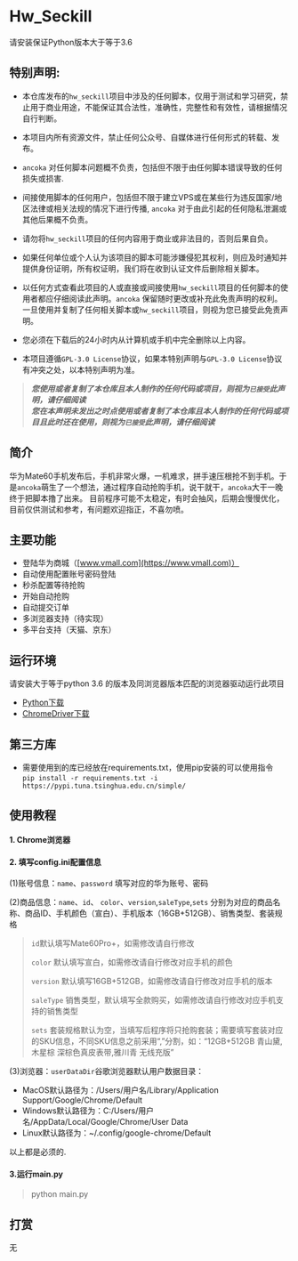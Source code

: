 # Hw_Seckill
请安装保证Python版本大于等于3.6

## 特别声明:

* 本仓库发布的`hw_seckill`项目中涉及的任何脚本，仅用于测试和学习研究，禁止用于商业用途，不能保证其合法性，准确性，完整性和有效性，请根据情况自行判断。

* 本项目内所有资源文件，禁止任何公众号、自媒体进行任何形式的转载、发布。

* `ancoka` 对任何脚本问题概不负责，包括但不限于由任何脚本错误导致的任何损失或损害.

* 间接使用脚本的任何用户，包括但不限于建立VPS或在某些行为违反国家/地区法律或相关法规的情况下进行传播, `ancoka` 对于由此引起的任何隐私泄漏或其他后果概不负责。

* 请勿将`hw_seckill`项目的任何内容用于商业或非法目的，否则后果自负。

* 如果任何单位或个人认为该项目的脚本可能涉嫌侵犯其权利，则应及时通知并提供身份证明，所有权证明，我们将在收到认证文件后删除相关脚本。

* 以任何方式查看此项目的人或直接或间接使用`hw_seckill`项目的任何脚本的使用者都应仔细阅读此声明。`ancoka` 保留随时更改或补充此免责声明的权利。一旦使用并复制了任何相关脚本或`hw_seckill`项目，则视为您已接受此免责声明。
  
* 您必须在下载后的24小时内从计算机或手机中完全删除以上内容。  
  
* 本项目遵循`GPL-3.0 License`协议，如果本特别声明与`GPL-3.0 License`协议有冲突之处，以本特别声明为准。

> ***您使用或者复制了本仓库且本人制作的任何代码或项目，则视为`已接受`此声明，请仔细阅读***  
> ***您在本声明未发出之时点使用或者复制了本仓库且本人制作的任何代码或项目且此时还在使用，则视为`已接受`此声明，请仔细阅读***

## 简介
华为Mate60手机发布后，手机非常火爆，一机难求，拼手速压根抢不到手机。于是`ancoka`萌生了一个想法，通过程序自动抢购手机，说干就干，`ancoka`大干一晚终于把脚本撸了出来。
目前程序可能不太稳定，有时会抽风，后期会慢慢优化，目前仅供测试和参考，有问题欢迎指正，不喜勿喷。

## 主要功能

- 登陆华为商城（[www.vmall.com](https://www.vmall.com)）
- 自动使用配置账号密码登陆
- 秒杀配置等待抢购
- 开始自动抢购
- 自动提交订单
- 多浏览器支持（待实现）
- 多平台支持（天猫、京东）

## 运行环境
请安装大于等于python 3.6 的版本及同浏览器版本匹配的浏览器驱动运行此项目

- [Python下载](https://www.python.org/)
- [ChromeDriver下载](https://sites.google.com/chromium.org/driver/downloads)

## 第三方库

- 需要使用到的库已经放在requirements.txt，使用pip安装的可以使用指令  
`pip install -r requirements.txt -i https://pypi.tuna.tsinghua.edu.cn/simple/`


## 使用教程  
#### 1. Chrome浏览器
#### 2. 填写config.ini配置信息 
(1)账号信息：`name`、`password` 填写对应的华为账号、密码

(2)商品信息：`name`、`id`、 `color`、`version`,`saleType`,`sets` 分别为对应的商品名称、商品ID、手机颜色（宣白）、手机版本（16GB+512GB）、销售类型、套装规格

> `id`默认填写Mate60Pro+，如需修改请自行修改
> 
> `color` 默认填写宣白，如需修改请自行修改对应手机的颜色
> 
> `version` 默认填写16GB+512GB，如需修改请自行修改对应手机的版本
> 
> `saleType` 销售类型，默认填写全款购买，如需修改请自行修改对应手机支持的销售类型
> 
> `sets` 套装规格默认为空，当填写后程序将只抢购套装；需要填写套装对应的SKU信息，不同SKU信息之前采用“,”分割，如：“12GB+512GB 青山黛,木星棕 深棕色真皮表带,雅川青 无线充版”

(3)浏览器：`userDataDir`谷歌浏览器默认用户数据目录：
- MacOS默认路径为：/Users/用户名/Library/Application Support/Google/Chrome/Default
- Windows默认路径为：C:/Users/用户名/AppData/Local/Google/Chrome/User Data
- Linux默认路径为：~/.config/google-chrome/Default


以上都是必须的.


#### 3.运行main.py 
> python main.py

## 打赏 
无